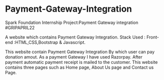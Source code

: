 # Payment-Gateway-Integration

Spark Foundation Internship Project:Payment Gateway integration #GRIPAPRIL22

A website which contains Payment Gateway Integration. Stack Used : Front-end :HTML,CSS,Bootstrap & Javascript.

This website contain Payment Gateway Integration By which user can pay donation amout. As a payment Gateway I have used Razorpay. After payment automatic payment receipt is mailed to the customer. This website contains three pages such as Home page, About Us page and Contact us Page.
